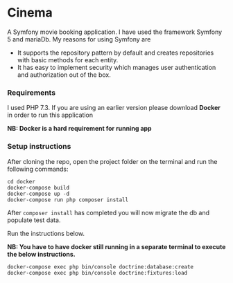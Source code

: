 # Cinema
A Symfony movie booking application. I have used the framework Symfony 5 and mariaDb.
My reasons for using Symfony are
- It supports the repository pattern by default and creates repositories with basic methods
  for each entity.
- It has easy to implement security which manages user authentication and authorization out of the box.

### Requirements
I used PHP 7.3. If you are using an earlier version please download **Docker** in order to run this application

**NB: Docker is a hard requirement for running app**

### Setup instructions

After cloning the repo, open the project folder on the terminal and run the following commands:

```
cd docker
docker-compose build
docker-compose up -d
docker-compose run php composer install
```

After `composer install` has completed you will now migrate the db and populate test data.

Run the instructions below.

**NB: You have to have docker still running in a separate terminal to execute the below instructions.**

```
docker-compose exec php bin/console doctrine:database:create
docker-compose exec php bin/console doctrine:fixtures:load
```
